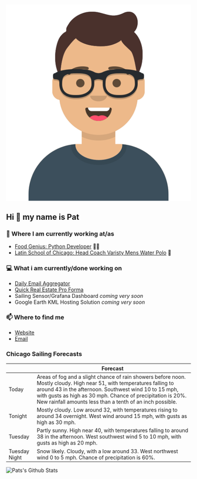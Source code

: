 [![Social banner for p-j-falconer](https://raw.githubusercontent.com/P-J-FALCONER/P-J-FALCONER/master/assets/avataaars.svg)](https://patfalconer.com/)
## Hi :wave: my name is Pat

### 💼 Where I am currently working at/as
- [Food Genius: Python Developer](https://getfoodgenius.com/) 🍔🐍
- [Latin School of Chicago: Head Coach Varisty Mens Water Polo](https://www.latinschool.org/) 🤽


### 💻 What i am currently/done working on
 - [Daily Email Aggregator](https://github.com/P-J-FALCONER/dott_daily_mail)
 - [Quick Real Estate Pro Forma](https://github.com/P-J-FALCONER/henry)
 - Sailing Sensor/Grafana Dashboard *coming very soon*
 - Google Earth KML Hosting Solution *coming very soon*

### 📫 Where to find me
 - [Website](https://patfalconer.com/)
 - [Email](mailto:patrick.j.falconer@gmail.com)


### Chicago Sailing Forecasts
|   | Forecast  |
|---|---|
| Today | Areas of fog and a slight chance of rain showers before noon. Mostly cloudy. High near 51, with temperatures falling to around 43 in the afternoon. Southwest wind 10 to 15 mph, with gusts as high as 30 mph. Chance of precipitation is 20%. New rainfall amounts less than a tenth of an inch possible. |
| Tonight | Mostly cloudy. Low around 32, with temperatures rising to around 34 overnight. West wind around 15 mph, with gusts as high as 30 mph. |
| Tuesday | Partly sunny. High near 40, with temperatures falling to around 38 in the afternoon. West southwest wind 5 to 10 mph, with gusts as high as 20 mph. |
| Tuesday Night | Snow likely. Cloudy, with a low around 33. West northwest wind 0 to 5 mph. Chance of precipitation is 60%. |

![Pats's Github Stats](https://github-readme-stats.vercel.app/api?username=p-j-falconer&show_icons=true&theme=radical)
